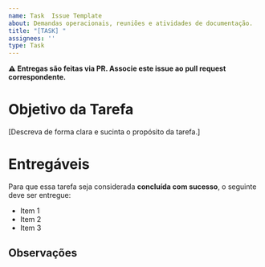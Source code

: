 ```yaml
---
name: Task  Issue Template
about: Demandas operacionais, reuniões e atividades de documentação.
title: "[TASK] "
assignees: ''
type: Task
---
```

**⚠️ Entregas são feitas via PR. Associe este issue ao pull request correspondente.**

# Objetivo da Tarefa  
[Descreva de forma clara e sucinta o propósito da tarefa.] 

# Entregáveis
Para que essa tarefa seja considerada **concluída com sucesso**, o seguinte deve ser entregue: 

- Item 1
- Item 2
- Item 3

## Observações
